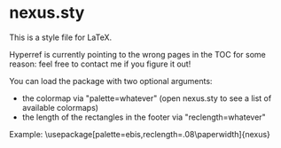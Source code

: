 # nexus.sty
This is a style file for LaTeX.

Hyperref is currently pointing to the wrong pages in the TOC for some reason: feel free to contact me if you figure it out!

You can load the package with two optional arguments:
- the colormap via "palette=whatever" (open nexus.sty to see a list of available colormaps)
- the length of the rectangles in the footer via "reclength=whatever"

Example:
\usepackage[palette=ebis,reclength=.08\paperwidth]{nexus}
